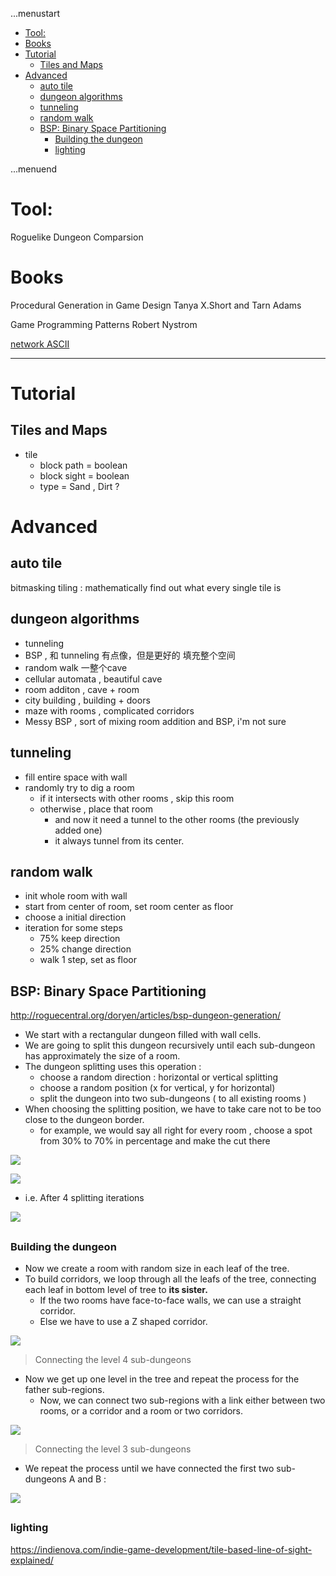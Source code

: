 ...menustart

 - [Tool:](#1f36ce0c302c8d31f2c4ce8b927047ab)
 - [Books](#6225eb5bf8a031f750a1b03f810ccc6a)
 - [Tutorial](#368fe771261fcb18f7988833c9294a20)
     - [Tiles and Maps](#40b06c547952c7c5a66dd95a1d9c26f3)
 - [Advanced](#9b6545e4cea9b4ad4979d41bb9170e2b)
     - [auto tile](#4d884e87dece8f6dbaa651d1b3a86ace)
     - [dungeon algorithms](#d6df0854ea8dc48b05be348b0271b37d)
     - [tunneling](#7575d40ff70f3d0146669d402ca47579)
     - [random walk](#396c9aa8a56ee3ea6e06423717b340b3)
     - [BSP: Binary Space Partitioning](#fd8334f88acc5ac4a4b89af90ce18c0c)
         - [Building the dungeon](#cf6432b1f365fe43ae2285cf70e002e0)
         - [lighting](#8e0cc612e58bb376328960e92c9b89e8)

...menuend


<h2 id="1f36ce0c302c8d31f2c4ce8b927047ab"></h2>


# Tool: 

Roguelike Dungeon Comparsion

<h2 id="6225eb5bf8a031f750a1b03f810ccc6a"></h2>


# Books 
Procedural Generation in Game Design 
		 Tanya X.Short and Tarn Adams

Game Programming Patterns
	Robert Nystrom 



[network ASCII](http://network-science.de/ascii/)

---

<h2 id="368fe771261fcb18f7988833c9294a20"></h2>


# Tutorial

<h2 id="40b06c547952c7c5a66dd95a1d9c26f3"></h2>


## Tiles and Maps

 - tile
    - block path = boolean
    - block sight = boolean
    - type = Sand , Dirt ?

<h2 id="9b6545e4cea9b4ad4979d41bb9170e2b"></h2>


# Advanced 

<h2 id="4d884e87dece8f6dbaa651d1b3a86ace"></h2>


## auto tile

bitmasking tiling : mathematically find out what every single tile is


<h2 id="d6df0854ea8dc48b05be348b0271b37d"></h2>


## dungeon algorithms

 - tunneling 
 - BSP , 和 tunneling 有点像，但是更好的 填充整个空间
 - random walk  一整个cave
 - cellular automata   , beautiful cave
 - room additon , cave + room
 - city building  ,  building + doors
 - maze with rooms , complicated corridors
 - Messy BSP , sort of mixing  room addition and BSP, i'm not sure

<h2 id="7575d40ff70f3d0146669d402ca47579"></h2>


## tunneling 

 - fill entire space with wall 
 - randomly try to dig a room 
    - if it intersects with other rooms , skip this room
    - otherwise , place that room 
        - and now it need a tunnel to the other rooms (the previously added one)
        - it always tunnel from its center.

<h2 id="396c9aa8a56ee3ea6e06423717b340b3"></h2>


## random walk

 - init whole room with wall 
 - start from center of room, set room center as floor
 - choose a initial direction
 - iteration for some  steps
    - 75% keep direction
    - 25% change direction
    - walk 1 step, set as floor


<h2 id="fd8334f88acc5ac4a4b89af90ce18c0c"></h2>


## BSP: Binary Space Partitioning 

http://roguecentral.org/doryen/articles/bsp-dungeon-generation/

 - We start with a rectangular dungeon filled with wall cells.
 - We are going to split this dungeon recursively until each sub-dungeon has approximately the size of a room.
 - The dungeon splitting uses this operation :
    - choose a random direction : horizontal or vertical splitting
    - choose a random position (x for vertical, y for horizontal)
    - split the dungeon into two sub-dungeons ( to all existing rooms )
 - When choosing the splitting position, we have to take care not to be too close to the dungeon border. 
    - for example, we would say all right for every room , choose a spot from 30% to 70% in percentage and make the cut there 


![](http://roguecentral.org/doryen/data/articles/dungeon_bsp1-medium.jpg)

![](http://roguecentral.org/doryen/data/articles/dungeon_bsp2-medium.jpg)

 - i.e. After 4 splitting iterations 

![](http://roguecentral.org/doryen/data/articles/dungeon_bsp3-medium.jpg)


<h2 id="cf6432b1f365fe43ae2285cf70e002e0"></h2>


### Building the dungeon

 - Now we create a room with random size in each leaf of the tree.
 - To build corridors, we loop through all the leafs of the tree, connecting each leaf in bottom level of tree to **its sister.**
    - If the two rooms have face-to-face walls, we can use a straight corridor. 
    - Else we have to use a Z shaped corridor.
 
![](http://roguecentral.org/doryen/data/articles/dungeon_bsp5-medium.jpg)

> Connecting the level 4 sub-dungeons

 - Now we get up one level in the tree and repeat the process for the father sub-regions. 
    - Now, we can connect two sub-regions with a link either between two rooms, or a corridor and a room or two corridors.

![](http://roguecentral.org/doryen/data/articles/dungeon_bsp6-medium.jpg)

> Connecting the level 3 sub-dungeons


 - We repeat the process until we have connected the first two sub-dungeons A and B :

![](http://roguecentral.org/doryen/data/articles/dungeon_bsp7-medium.jpg)



<h2 id="8e0cc612e58bb376328960e92c9b89e8"></h2>


### lighting  

https://indienova.com/indie-game-development/tile-based-line-of-sight-explained/






